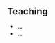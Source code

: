 <h1 id="teaching"></h1>

<h2 style="margin: 60px 0px 10px;">Teaching</h2>

<ul>
  <li>
    ...
  </li>
  <li>
    ...
  </li>
</ul>

